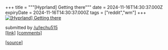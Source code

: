+++
title = """[Hyprland] Getting there"""
date = 2024-11-16T14:30:37.000Z
expiryDate = 2024-11-16T14:30:37.000Z
tags = ["reddit","wm"]
+++
[![[Hyprland] Getting there](https://preview.redd.it/j5txptokx91e1.png?width=640&crop=smart&auto=webp&s=eacc2d1a5fdee46d51bab2012302f1f1c72438e8 "[Hyprland] Getting there")](https://www.reddit.com/r/unixporn/comments/1gsog65/hyprland_getting_there/)

submitted by [/u/lechu515](https://www.reddit.com/user/lechu515)  
[\[link\]](https://i.redd.it/j5txptokx91e1.png) [\[comments\]](https://www.reddit.com/r/unixporn/comments/1gsog65/hyprland_getting_there/)

[[source]](https://www.reddit.com/r/unixporn/comments/1gsog65/hyprland_getting_there/)
